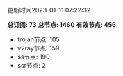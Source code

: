更新时间2023-01-11 07:22:32

**总订阅: 73**
**总节点: 1460**
**有效节点: 456**
- trojan节点: 105
- v2ray节点: 159
- ss节点: 190
- ssr节点: 2
